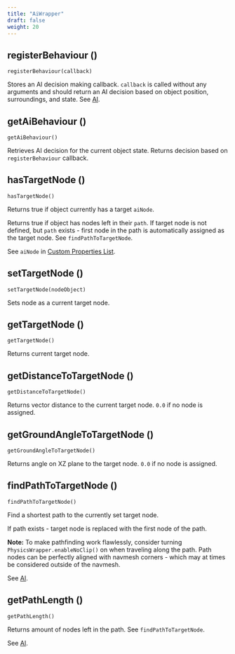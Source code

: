 ```yaml
---
title: "AiWrapper"
draft: false
weight: 20
---
```


## registerBehaviour ()

`registerBehaviour(callback)`

Stores an AI decision making callback. `callback` is called without any arguments and should return an AI decision based on object position, surroundings, and state. See [AI](/intro/ai/).

## getAiBehaviour ()

`getAiBehaviour()`

Retrieves AI decision for the current object state. Returns decision based on `registerBehaviour` callback.

## hasTargetNode ()

`hasTargetNode()`

Returns true if object currently has a target `aiNode`.

Returns true if object has nodes left in their `path`. If target node is not defined, but `path` exists - first node in the path is automatically assigned as the target node. See `findPathToTargetNode`.

See `aiNode` in [Custom Properties List](/advanced/custom-properties/).

## setTargetNode ()

`setTargetNode(nodeObject)`

Sets node as a current target node.

## getTargetNode ()

`getTargetNode()`

Returns current target node.

## getDistanceToTargetNode ()

`getDistanceToTargetNode()`

Returns vector distance to the current target node. `0.0` if no node is assigned.

## getGroundAngleToTargetNode ()

`getGroundAngleToTargetNode()`

Returns angle on XZ plane to the target node. `0.0` if no node is assigned.

## findPathToTargetNode ()

`findPathToTargetNode()`

Find a shortest path to the currently set target node.

If path exists - target node is replaced with the first node of the path.

**Note:** To make pathfinding work flawlessly, consider turning `PhysicsWrapper.enableNoClip()` on when traveling along the path. Path nodes can be perfectly aligned with navmesh corners - which may at times be considered outside of the navmesh.

See [AI](/intro/ai/).

## getPathLength ()

`getPathLength()`

Returns amount of nodes left in the path. See `findPathToTargetNode`.

See [AI](/intro/ai/).

